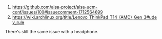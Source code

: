 1. https://github.com/alsa-project/alsa-ucm-conf/issues/100#issuecomment-1712564699
2. https://wiki.archlinux.org/title/Lenovo_ThinkPad_T14_(AMD)_Gen_3#udev_rule

There's still the same issue with a headphone.
